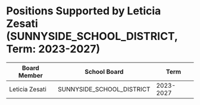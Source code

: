# Positions Supported by Leticia Zesati (SUNNYSIDE_SCHOOL_DISTRICT, Term: 2023-2027)

| Board Member | School Board | Term |
|--------------|--------------|------|
| Leticia Zesati | SUNNYSIDE_SCHOOL_DISTRICT | 2023-2027 |


